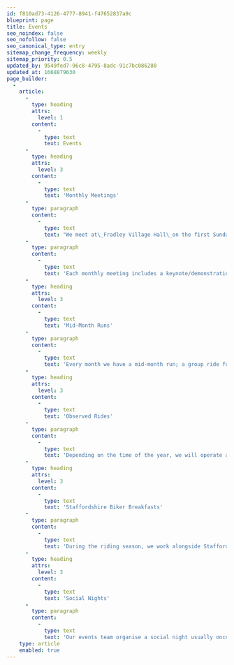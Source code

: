 ```yaml
---
id: f810ad73-4126-4777-8941-f47652837a9c
blueprint: page
title: Events
seo_noindex: false
seo_nofollow: false
seo_canonical_type: entry
sitemap_change_frequency: weekly
sitemap_priority: 0.5
updated_by: 9549fed7-96c8-4795-8adc-91c7bc086280
updated_at: 1668879630
page_builder:
  -
    article:
      -
        type: heading
        attrs:
          level: 1
        content:
          -
            type: text
            text: Events
      -
        type: heading
        attrs:
          level: 3
        content:
          -
            type: text
            text: 'Monthly Meetings'
      -
        type: paragraph
        content:
          -
            type: text
            text: "We meet at\_Fradley Village Hall\_on the first Sunday of every month at 10:00AM. Refreshments are available for a small fee (breakfast baps & tea/coffee) - if it's your first time attending, your bap and drink are free!"
      -
        type: paragraph
        content:
          -
            type: text
            text: 'Each monthly meeting includes a keynote/demonstration, presentation of recent test pass certificates, review of group events (mid-month runs, biker breakfasts, etc.), and most importantly, a quiz!'
      -
        type: heading
        attrs:
          level: 3
        content:
          -
            type: text
            text: 'Mid-Month Runs'
      -
        type: paragraph
        content:
          -
            type: text
            text: 'Every month we have a mid-month run; a group ride for full members (+ associate members with consent from their observer) to take in the vistas England has to offer (rain or shine!). The destinations may be familiar, but the routes to get there and back won''t be! Our ride-outs team aim to provide a motorcycle-friendly route on each run: save the highways for the cars!'
      -
        type: heading
        attrs:
          level: 3
        content:
          -
            type: text
            text: 'Observed Rides'
      -
        type: paragraph
        content:
          -
            type: text
            text: 'Depending on the time of the year, we will operate a weekly observed ride event, provided by our training team and typically hosted/started from McDonald''s at Wall Island, Lichfield. During BST, we operate on Monday evenings; during GMT we operate on Saturday mornings. New and existing members are welcome to attend these events to further their progression - never stop learning! '
      -
        type: heading
        attrs:
          level: 3
        content:
          -
            type: text
            text: 'Staffordshire Biker Breakfasts'
      -
        type: paragraph
        content:
          -
            type: text
            text: 'During the riding season, we work alongside Staffordshire Safer Roads Partnership at the Biker Breakfast events throughout Staffordshire. These are extremely popular events with plenty of vendors and things to see and do. '
      -
        type: heading
        attrs:
          level: 3
        content:
          -
            type: text
            text: 'Social Nights'
      -
        type: paragraph
        content:
          -
            type: text
            text: 'Our events team organise a social night usually once a month. They will find (and test!) a place serving good food and drink, and provide the details in advance to make a booking. These events are a great opportunity to meet with likeminded individuals outside of the riding/training aspect of the group.'
    type: article
    enabled: true
---
```

